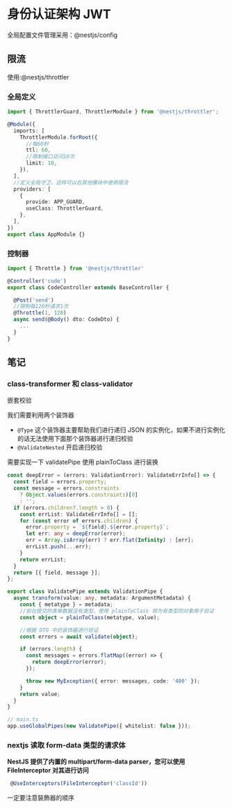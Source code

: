 
# 身份认证架构 JWT

全局配置文件管理采用：@nestjs/config

## 限流

使用:@nestjs/throttler

### 全局定义

```ts
import { ThrottlerGuard, ThrottlerModule } from '@nestjs/throttler';

@Module({
  imports: [
    ThrottlerModule.forRoot({
      //每60秒
      ttl: 60,
      //限制接口访问10次
      limit: 10,
    }),
  ],
  //定义全局守卫，这样可以在其他模块中使用限流
  providers: [
    {
      provide: APP_GUARD,
      useClass: ThrottlerGuard,
    },
  ],
})
export class AppModule {}
```

### 控制器

```ts
import { Throttle } from '@nestjs/throttler'

@Controller('code')
export class CodeController extends BaseController {

  @Post('send')
  //限制每120秒请求1次
  @Throttle(1, 120)
  async send(@Body() dto: CodeDto) {
  	...
  }
}
```



## 笔记

### class-transformer 和 class-validator

嵌套校验

我们需要利用两个装饰器

- `@Type` 这个装饰器主要帮助我们进行递归 JSON 的实例化，如果不进行实例化的话无法使用下面那个装饰器进行递归校验
- `@ValidateNested` 开启递归校验

需要实现一下 validatePipe 使用 plainToClass 进行装换

```ts
const deepError = (errors: ValidationError): ValidateErrInfo[] => {
  const field = errors.property;
  const message = errors.constraints
    ? Object.values(errors.constraints)[0]
    : '';
  if (errors.children?.length > 0) {
    const errList: ValidateErrInfo[] = [];
    for (const error of errors.children) {
      error.property = `${field}.${error.property}`;
      let err: any = deepError(error);
      err = Array.isArray(err) ? err.flat(Infinity) : [err];
      errList.push(...err);
    }
    return errList;
  }
  return [{ field, message }];
};

export class ValidatePipe extends ValidationPipe {
  async transform(value: any, metadata: ArgumentMetadata) {
    const { metatype } = metadata;
    //前台提交的表单数据没有类型，使用 plainToClass 转为有类型的对象用于验证
    const object = plainToClass(metatype, value);

    //根据 DTO 中的装饰器进行验证
    const errors = await validate(object);

    if (errors.length) {
      const messages = errors.flatMap((error) => {
        return deepError(error);
      });

      throw new MyException({ error: messages, code: '400' });
    }
    return value;
  }
}

// main.ts
app.useGlobalPipes(new ValidatePipe({ whitelist: false }));
```

### nextjs 读取 form-data 类型的请求体

**NestJS 提供了内置的 multipart/form-data parser，您可以使用 FileInterceptor 对其进行访问**

```ts
 @UseInterceptors(FileInterceptor('classId'))
```

一定要注意裝飾器的顺序
